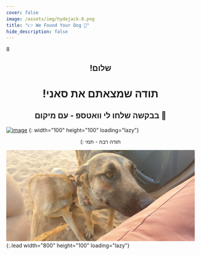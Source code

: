 ```yaml
---
cover: false
image: /assets/img/hydejack-8.png
title: "👉 We Found Your Dog 🐶"
hide_description: false
---
```


8
  
<div align="center">
<h2> !שלום </h2>
<h1>!תודה שמצאתם את סאני </h>
<h2> בבקשה שלחו לי וואטספ - עם מיקום 🙏 </h2>
</div>

[![image](https://upload.wikimedia.org/wikipedia/commons/5/5e/WhatsApp_icon.png)](https://wa.me/972547932000?text=%D7%94%D7%99%D7%99%20%D7%AA%D7%9E%D7%99!%20%D7%9E%D7%A6%D7%90%D7%A0%D7%95%20%D7%A4%D7%94%20%D7%90%D7%AA%20%D7%A1%D7%90%D7%A0%D7%99%F0%9F%90%B6%0A%D7%9B%D7%91%D7%A8%20%D7%A9%D7%95%D7%9C%D7%97%D7%99%D7%9D%20%D7%9C%D7%9A%20%D7%9E%D7%99%D7%A7%D7%95%D7%9D%20%F0%9F%98%8A)
{: width="100" height="100" loading="lazy"}

<div align="center">
<h> (: תודה רבה - תמי </h>

</div>



![Full-width image](/assets/img/Sunny.jpg){:.lead width="800" height="100" loading="lazy"}

